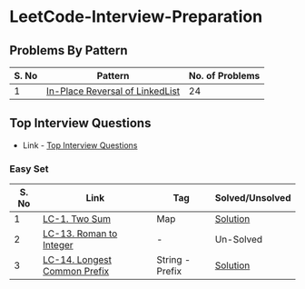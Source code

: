 # LeetCode-Interview-Preparation

## Problems By Pattern

| S. No | Pattern | No. of Problems|
|--|--|--|
| 1 |  [In-Place Reversal of LinkedList](https://github.com/BornOn27/LeetCode-Interview-Preparation/tree/main/src/main/problemsByPattern/inPlaceReversalOfLinkedList "inPlaceReversalOfLinkedList") | 24 |



## Top Interview Questions
- Link - [Top Interview Questions](https://leetcode.com/problem-list/top-interview-questions/)

### Easy Set

| S. No | Link | Tag | Solved/Unsolved|
|--|--|--|--|
| 1 |[LC-1. Two Sum](https://leetcode.com/problems/two-sum/)  | Map | [Solution](https://github.com/BornOn27/LeetCode-Top-Interview-Questions/blob/main/src/main/easy/LC_0001_TwoSum.java) |
| 2 | [LC-13. Roman to Integer](https://leetcode.com/problems/roman-to-integer/)   | - | Un-Solved|
| 3 |[LC-14. Longest Common Prefix](https://leetcode.com/problems/longest-common-prefix/)  | String - Prefix | [Solution](https://github.com/BornOn27/LeetCode-Top-Interview-Questions/blob/main/src/main/easy/LC_0014_LongestCommonPrefix.java) |
